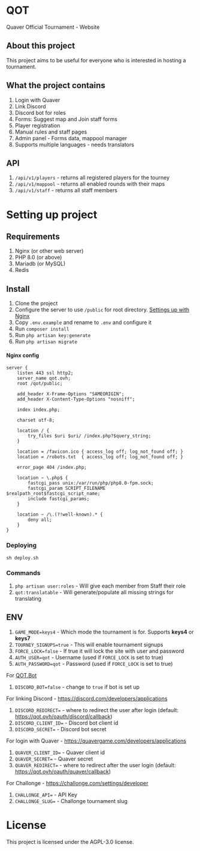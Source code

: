 # QOT
Quaver Official Tournament - Website

## About this project
This project aims to be useful for everyone who is interested in hosting a tournament.

## What the project contains
1. Login with Quaver
2. Link Discord
3. Discord bot for roles
4. Forms: Suggest map and Join staff forms
5. Player registration
6. Manual rules and staff pages
7. Admin panel - Forms data, mappool manager
8. Supports multiple languages - needs translators

## API
1. `/api/v1/players` - returns all registered players for the tourney
2. `/api/v1/mappool` - returns all enabled rounds with their maps
3. `/api/v1/staff` - returns all staff members

# Setting up project

## Requirements
1. Nginx (or other web server)
2. PHP 8.0 (or above)
3. Mariadb (or MySQL)
4. Redis

## Install
1. Clone the project
2. Configure the server to use `/public` for root directory. [Settings up with Nginx](#nginx-config)
3. Copy `.env.example` and rename to `.env` and configure it
4. Run `composer install`
5. Run `php artisan key:generate`
6. Run `php artisan migrate`

#### Nginx config
```apacheconf
server {
    listen 443 ssl http2;
    server_name qot.ovh;
    root /qot/public;

    add_header X-Frame-Options "SAMEORIGIN";
    add_header X-Content-Type-Options "nosniff";

    index index.php;

    charset utf-8;

    location / {
        try_files $uri $uri/ /index.php?$query_string;
    }

    location = /favicon.ico { access_log off; log_not_found off; }
    location = /robots.txt  { access_log off; log_not_found off; }

    error_page 404 /index.php;

    location ~ \.php$ {
        fastcgi_pass unix:/var/run/php/php8.0-fpm.sock;
        fastcgi_param SCRIPT_FILENAME $realpath_root$fastcgi_script_name;
        include fastcgi_params;
    }

    location ~ /\.(?!well-known).* {
        deny all;
    }
}
```

### Deploying
`sh deploy.sh`

### Commands
1. `php artisan user:roles` - Will give each member from Staff their role
2. `qot:translatable` - Will generate/populate all missing strings for translating

## ENV
1. `GAME_MODE=keys4` - Which mode the tournament is for. Supports **keys4** or **keys7**
2. `TOURNEY_SIGNUPS=true` - This will enable tournament signups
3. `FORCE_LOCK=false` - If true it will lock the site with user and password
4. `AUTH_USER=qot` - Username (used if `FORCE_LOCK` is set to true)
5. `AUTH_PASSWORD=qot` - Password (used if `FORCE_LOCK` is set to true)

For [QOT.Bot](https://github.com/AiAe/qot.bot)
1. `DISCORD_BOT=false` - change to `true` if bot is set up

For linking Discord - https://discord.com/developers/applications
1. `DISCORD_REDIRECT=` - where to redirect the user after login (default: https://qot.ovh/oauth/discord/callback)
2. `DISCORD_CLIENT_ID=` - Discord bot client id
3. `DISCORD_SECRET=` - Discord bot secret

For login with Quaver - https://quavergame.com/developers/applications
1. `QUAVER_CLIENT_ID=` - Quaver client id
2. `QUAVER_SECRET=` - Quaver secret
3. `QUAVER_REDIRECT=` - where to redirect after the user login (default: https://qot.ovh/oauth/quaver/callback)

For Challonge - https://challonge.com/settings/developer
1. `CHALLONGE_API=` - API Key
2. `CHALLONGE_SLUG=` - Challonge tournament slug

# License
This project is licensed under the AGPL-3.0 license.
